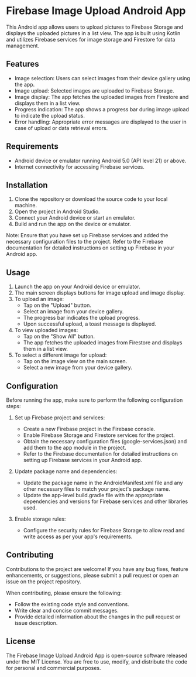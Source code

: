 # Firebase Image Upload Android App

This Android app allows users to upload pictures to Firebase Storage and displays the uploaded pictures in a list view. The app is built using Kotlin and utilizes Firebase services for image storage and Firestore for data management.

## Features

- Image selection: Users can select images from their device gallery using the app.
- Image upload: Selected images are uploaded to Firebase Storage.
- Image display: The app fetches the uploaded images from Firestore and displays them in a list view.
- Progress indication: The app shows a progress bar during image upload to indicate the upload status.
- Error handling: Appropriate error messages are displayed to the user in case of upload or data retrieval errors.

## Requirements

- Android device or emulator running Android 5.0 (API level 21) or above.
- Internet connectivity for accessing Firebase services.

## Installation

1. Clone the repository or download the source code to your local machine.
2. Open the project in Android Studio.
3. Connect your Android device or start an emulator.
4. Build and run the app on the device or emulator.

Note: Ensure that you have set up Firebase services and added the necessary configuration files to the project. Refer to the Firebase documentation for detailed instructions on setting up Firebase in your Android app.

## Usage

1. Launch the app on your Android device or emulator.
2. The main screen displays buttons for image upload and image display.
3. To upload an image:
   - Tap on the "Upload" button.
   - Select an image from your device gallery.
   - The progress bar indicates the upload progress.
   - Upon successful upload, a toast message is displayed.
4. To view uploaded images:
   - Tap on the "Show All" button.
   - The app fetches the uploaded images from Firestore and displays them in a list view.
5. To select a different image for upload:
   - Tap on the image view on the main screen.
   - Select a new image from your device gallery.

## Configuration

Before running the app, make sure to perform the following configuration steps:

1. Set up Firebase project and services:
   - Create a new Firebase project in the Firebase console.
   - Enable Firebase Storage and Firestore services for the project.
   - Obtain the necessary configuration files (google-services.json) and add them to the app module in the project.
   - Refer to the Firebase documentation for detailed instructions on setting up Firebase services in your Android app.

2. Update package name and dependencies:
   - Update the package name in the AndroidManifest.xml file and any other necessary files to match your project's package name.
   - Update the app-level build.gradle file with the appropriate dependencies and versions for Firebase services and other libraries used.

3. Enable storage rules:
   - Configure the security rules for Firebase Storage to allow read and write access as per your app's requirements.

## Contributing

Contributions to the project are welcome! If you have any bug fixes, feature enhancements, or suggestions, please submit a pull request or open an issue on the project repository.

When contributing, please ensure the following:

- Follow the existing code style and conventions.
- Write clear and concise commit messages.
- Provide detailed information about the changes in the pull request or issue description.

## License

The Firebase Image Upload Android App is open-source software released under the MIT License. You are free to use, modify, and distribute the code for personal and commercial purposes.
